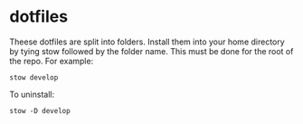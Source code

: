 # dotfiles

Theese dotfiles are split into folders. Install them into your home directory by
tying stow followed by the folder name. This must be done for the root of the
repo. For example:

    stow develop

To uninstall:

    stow -D develop


